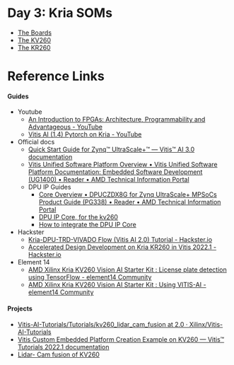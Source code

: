 # Day 3: Kria SOMs

- [The Boards](<./Kria SOMs.md>)
- [The KV260](<./The KV260.md>)
- [The KR260](<./The KR260.md>)

# Reference Links

#### Guides
- Youtube
	- [An Introduction to FPGAs: Architecture, Programmability and Advantageous - YouTube](https://www.youtube.com/watch?v=ahws--oNpBc&list=PLXHMvqUANAFOviU0J8HSp0E91lLJInzX1&index=3)
	- [Vitis AI (1.4) Pytorch on Kria - YouTube](https://www.youtube.com/watch?v=Ktd-srFyJqE)
- Official docs
	- [Quick Start Guide for Zynq™ UltraScale+™ — Vitis™ AI 3.0 documentation](https://xilinx.github.io/Vitis-AI/3.0/html/docs/quickstart/mpsoc.html)
	- [Vitis Unified Software Platform Overview • Vitis Unified Software Platform Documentation: Embedded Software Development (UG1400) • Reader • AMD Technical Information Portal](https://docs.amd.com/r/en-US/ug1400-vitis-embedded/Vitis-Unified-Software-Platform-Overview)
	- DPU IP Guides
		- [Core Overview • DPUCZDX8G for Zynq UltraScale+ MPSoCs Product Guide (PG338) • Reader • AMD Technical Information Portal](https://docs.amd.com/r/en-US/pg338-dpu/Core-Overview)
		- [DPU IP Core, for the kv260](https://github.com/Xilinx/Vitis-AI/tree/3.0/dpu)
		- [How to integrate the DPU IP Core](https://xilinx.github.io/Vitis-AI/3.0/html/docs/workflow-system-integration.html)
- Hackster
	- [Kria-DPU-TRD-VIVADO Flow (Vitis AI 2.0) Tutorial - Hackster.io](https://www.hackster.io/LogicTronix/kria-dpu-trd-vivado-flow-vitis-ai-2-0-tutorial-8aecfe)
	- [Accelerated Design Development on Kria KR260 in Vitis 2022.1 - Hackster.io](https://www.hackster.io/whitney-knitter/accelerated-design-development-on-kria-kr260-in-vitis-2022-1-883799)
- Element 14
	- [AMD Xilinx Kria KV260 Vision AI Starter Kit : License plate detection using TensorFlow - element14 Community](https://community.element14.com/products/roadtest/b/blog/posts/amd-xilinx-kria-kv260-vision-ai-starter-kit-number-plate-detection)
	- [AMD Xilinx Kria KV260 Vision AI Starter Kit : Using VITIS-AI - element14 Community](https://community.element14.com/products/roadtest/b/blog/posts/amd-xilinx-kria-kv260-vision-ai-starter-kit-software)
	
#### Projects
- [Vitis-AI-Tutorials/Tutorials/kv260_lidar_cam_fusion at 2.0 · Xilinx/Vitis-AI-Tutorials](https://github.com/Xilinx/Vitis-AI-Tutorials/tree/2.0/Tutorials/kv260_lidar_cam_fusion/) 
- [Vitis Custom Embedded Platform Creation Example on KV260 — Vitis™ Tutorials 2022.1 documentation](https://xilinx.github.io/Vitis-Tutorials/2022-1/build/html/docs/Vitis_Platform_Creation/Design_Tutorials/01-Edge-KV260/README.html)
- [Lidar- Cam fusion of KV260](https://github.com/Xilinx/Vitis-AI-Tutorials/tree/2.0/Tutorials/kv260_lidar_cam_fusion/)
